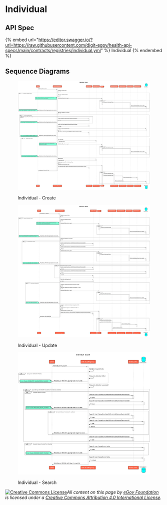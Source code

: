 # Individual

## API Spec

{% embed url="https://editor.swagger.io/?url=https://raw.githubusercontent.com/digit-egov/health-api-specs/main/contracts/registries/individual.yml" %}
Individual
{% endembed %}

## Sequence Diagrams

<figure><img src="../../../.gitbook/assets/individual_create.svg" alt=""><figcaption><p>Individual - Create</p></figcaption></figure>

<figure><img src="../../../.gitbook/assets/individual_update.svg" alt=""><figcaption><p>Individual - Update</p></figcaption></figure>

<figure><img src="../../../.gitbook/assets/individual_search.svg" alt=""><figcaption><p>Individual - Search</p></figcaption></figure>



[![Creative Commons License](https://i.creativecommons.org/l/by/4.0/80x15.png)_​_](http://creativecommons.org/licenses/by/4.0/)_All content on this page by_ [_eGov Foundation_](https://egov.org.in/) _is licensed under a_ [_Creative Commons Attribution 4.0 International License_](http://creativecommons.org/licenses/by/4.0/)_._
